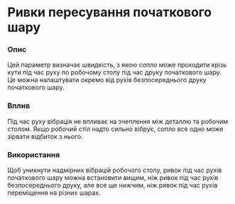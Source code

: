 Ривки пересування початкового шару
====

### **Опис**

Цей параметр визначає швидкість, з якою сопло може проходити крізь кути під час руху по робочому столу під час друку початкового шару. Це можна налаштувати окремо від рухів безпосереднього друку початкового шару.

### **Вплив**

Під час руху вібрація не впливає на зчеплення між деталлю та робочим столом. Якщо робочий стіл надто сильно вібрує, сопло все одно може зірвати відбиток з нього.

### **Використання**

Щоб уникнути надмірних вібрацій робочого столу, ривок під час рухів початкового шару можна встановити вищим, ніж ривок під час рухів безпосереднього друку, але все ще нижчим, ніж ривок під час рухів переміщення на різних шарах.
